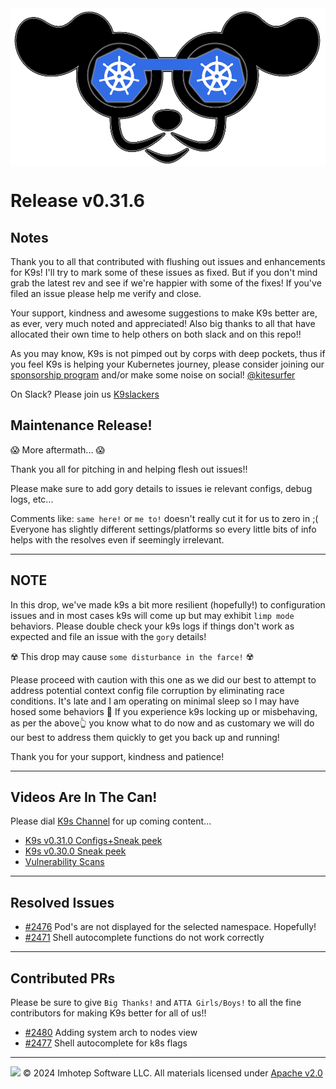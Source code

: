 <img src="https://raw.githubusercontent.com/derailed/k9s/master/assets/k9s.png" align="center" width="800" height="auto"/>

# Release v0.31.6

## Notes

Thank you to all that contributed with flushing out issues and enhancements for K9s!
I'll try to mark some of these issues as fixed. But if you don't mind grab the latest rev
and see if we're happier with some of the fixes!
If you've filed an issue please help me verify and close.

Your support, kindness and awesome suggestions to make K9s better are, as ever, very much noted and appreciated!
Also big thanks to all that have allocated their own time to help others on both slack and on this repo!!

As you may know, K9s is not pimped out by corps with deep pockets, thus if you feel K9s is helping your Kubernetes journey,
please consider joining our [sponsorship program](https://github.com/sponsors/derailed) and/or make some noise on social! [@kitesurfer](https://twitter.com/kitesurfer)

On Slack? Please join us [K9slackers](https://join.slack.com/t/k9sers/shared_invite/enQtOTA5MDEyNzI5MTU0LWQ1ZGI3MzliYzZhZWEyNzYxYzA3NjE0YTk1YmFmNzViZjIyNzhkZGI0MmJjYzhlNjdlMGJhYzE2ZGU1NjkyNTM)

## Maintenance Release!

😱 More aftermath... 😱

Thank you all for pitching in and helping flesh out issues!!

Please make sure to add gory details to issues ie relevant configs, debug logs, etc...

Comments like: `same here!` or `me to!` doesn't really cut it for us to zero in ;(
Everyone has slightly different settings/platforms so every little bits of info helps with the resolves even if seemingly irrelevant.

---

## NOTE

In this drop, we've made k9s a bit more resilient (hopefully!) to configuration issues and in most cases k9s will come up but may exhibit `limp mode` behaviors.
Please double check your k9s logs if things don't work as expected and file an issue with the `gory` details!

☢️ This drop may cause `some disturbance in the farce!` ☢️

Please proceed with caution with this one as we did our best to attempt to address potential context config file corruption by eliminating race conditions.
It's late and I am operating on minimal sleep so I may have hosed some behaviors 🫣
If you experience k9s locking up or misbehaving, as per the above👆 you know what to do now and as customary
we will do our best to address them quickly to get you back up and running!

Thank you for your support, kindness and patience!

---

## Videos Are In The Can!

Please dial [K9s Channel](https://www.youtube.com/channel/UC897uwPygni4QIjkPCpgjmw) for up coming content...

* [K9s v0.31.0 Configs+Sneak peek](https://youtu.be/X3444KfjguE)
* [K9s v0.30.0 Sneak peek](https://youtu.be/mVBc1XneRJ4)
* [Vulnerability Scans](https://youtu.be/ULkl0MsaidU)

---

## Resolved Issues

* [#2476](https://github.com/CirrusByte42/ca9s/issues/2476) Pod's are not displayed for the selected namespace. Hopefully!
* [#2471](https://github.com/CirrusByte42/ca9s/issues/2471) Shell autocomplete functions do not work correctly

---

## Contributed PRs

Please be sure to give `Big Thanks!` and `ATTA Girls/Boys!` to all the fine contributors for making K9s better for all of us!!

* [#2480](https://github.com/CirrusByte42/ca9s/pull/2480) Adding system arch to nodes view
* [#2477](https://github.com/CirrusByte42/ca9s/pull/2477) Shell autocomplete for k8s flags

---

<img src="https://raw.githubusercontent.com/derailed/k9s/master/assets/imhotep_logo.png" width="32" height="auto"/> © 2024 Imhotep Software LLC. All materials licensed under [Apache v2.0](http://www.apache.org/licenses/LICENSE-2.0)
